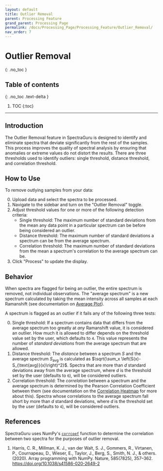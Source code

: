 ```yaml
---
layout: default
title: Outlier Removal
parent: Processing Feature
grand_parent: Processing Page
permalink: /docs/Processing_Page/Processing_Feature/Outlier_Removal/
nav_order: 7
---
```


# Outlier Removal
{: .no_toc }

## Table of contents
{: .no_toc .text-delta }

1. TOC
{:toc}

---

## Introduction

The Outlier Removal feature in SpectraGuru is designed to identify and eliminate spectra that deviate significantly from the rest of the samples. This process improves the quality of spectral analysis by ensuring that anomalies or extreme values do not distort the results. There are three thresholds used to identify outliers: single threshold, distance threshold, and correlation threshold.

## How to Use

To remove outlying samples from your data:

0. Upload data and select the spectra to be processed.
1. Navigate to the sidebar and turn on the "Outlier Removal" toggle.
2. Adjust threshold values for one or more of the following detection criteria:
    - Single threshold: The maximum number of standard deviations from the mean any data point in a particular spectrum can be before being considered an outlier.
    - Distance threshold: The maximum number of standard deviations a spectrum can be from the average spectrum.
    - Correlation threshold: The maximum number of standard deviations from the mean a spectrum's correlation to the average spectrum can be.
3. Click "Process" to update the display.

## Behavior

When spectra are flagged for being an outlier, the entire spectrum is removed, not individual observations. The "average spectrum" is a new spectrum calculated by taking the mean intensity across all samples at each Ramanshift (see documentation on [Average Plot](/docs/Analytics_Page/Analytics_Features/Average_Plot/)).

A spectrum is flagged as an outlier if it fails any of the following three tests:

0. Single threshold: If a spectrum contains data that differs from the average spectrum too greatly at *any* Ramanshift value, it is considered an outlier. How much it is allowed to differ depends on the threshold value set by the user, which defaults to `4`. This value represents the number of *standard deviations* from the average spectrum that are allowed.
1. Distance threshold: The *distance* between a spectrum $S$ and the average spectrum $S_{\text{avg}}$ is calculated as $\sqrt{\sum_x \left(S(x)-S_{\text{avg}}(x)\right)^2}$. Spectra that are more than $d$ standard deviations away from the average spectrum, where $d$ is the threshold set by the user (defaults to `6`), will be considered outliers.
2. Correlation threshold: The *correlation* between a spectrum and the average spectrum is determined by the Pearson Correlation Coefficient between them (see documentation on the [Correlation Heatmap](/docs/Analytics_Page/Analytics_Features/Correlation_Heatmap/) for more about this). Spectra whose correlations to the average spectrum fall short by more than $d$ standard deviations, where $d$ is the threshold set by the user (defaults to `4`), will be considered outliers.

## References

SpectraGuru uses NumPy's [`corrcoef`](https://numpy.org/doc/stable/reference/generated/numpy.corrcoef.html) function to determine the correlation between two spectra for the purposes of outlier removal.

1. Harris, C. R., Millman, K. J., van der Walt, S. J., Gommers, R., Virtanen, P., Cournapeau, D., Wieser, E., Taylor, J., Berg, S., Smith, N. J., & others. (2020). Array programming with NumPy. Nature, 585(7825), 357–362. https://doi.org/10.1038/s41586-020-2649-2
